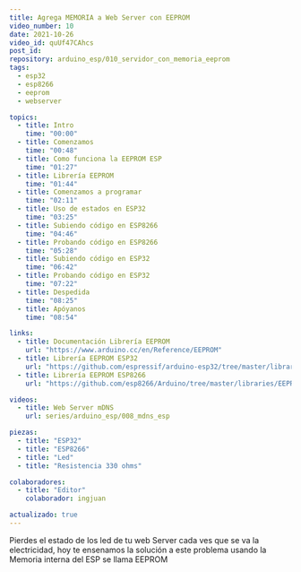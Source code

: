 ```yaml
---
title: Agrega MEMORIA a Web Server con EEPROM
video_number: 10
date: 2021-10-26
video_id: quUf47CAhcs
post_id:
repository: arduino_esp/010_servidor_con_memoria_eeprom
tags:
  - esp32
  - esp8266
  - eeprom
  - webserver

topics:
  - title: Intro
    time: "00:00"
  - title: Comenzamos
    time: "00:48"
  - title: Como funciona la EEPROM ESP
    time: "01:27"
  - title: Librería EEPROM
    time: "01:44"
  - title: Comenzamos a programar
    time: "02:11"
  - title: Uso de estados en ESP32
    time: "03:25"
  - title: Subiendo código en ESP8266
    time: "04:46"
  - title: Probando código en ESP8266
    time: "05:28"
  - title: Subiendo código en ESP32
    time: "06:42"
  - title: Probando código en ESP32
    time: "07:22"
  - title: Despedida
    time: "08:25"
  - title: Apóyanos
    time: "08:54"

links:
  - title: Documentación Librería EEPROM
    url: "https://www.arduino.cc/en/Reference/EEPROM"
  - title: Librería EEPROM ESP32
    url: "https://github.com/espressif/arduino-esp32/tree/master/libraries/EEPROM"
  - title: Librería EEPROM ESP8266
    url: "https://github.com/esp8266/Arduino/tree/master/libraries/EEPROM"

videos:
  - title: Web Server mDNS
    url: series/arduino_esp/008_mdns_esp

piezas:
  - title: "ESP32"
  - title: "ESP8266"
  - title: "Led"
  - title: "Resistencia 330 ohms"

colaboradores:
  - title: "Editor"
    colaborador: ingjuan

actualizado: true
---
```


Pierdes el estado de los led de tu web Server cada ves que se va la electricidad, hoy te ensenamos la solución a este problema usando la Memoria interna del ESP se llama EEPROM
